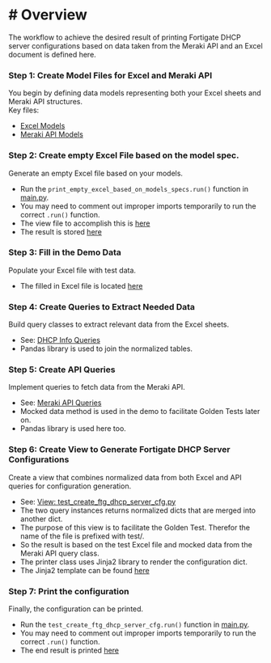 # # Overview
The workflow to achieve the desired result of printing Fortigate DHCP server configurations based on data 
taken from the Meraki API and an Excel document is defined here. 


### Step 1: Create Model Files for Excel and Meraki API

You begin by defining data models representing both your Excel sheets and Meraki API structures.  
Key files:

- [Excel Models](../../models/excel_models/dhcp_info_model.py)  
- [Meraki API Models](../../models/api_models/meraki_models.py)  

### Step 2: Create empty Excel File based on the model spec.

Generate an empty Excel file based on your models.  
- Run the `print_empty_excel_based_on_models_specs.run()` function in [main.py](../../../main.py).
- You may need to comment out improper imports temporarily to run the correct `.run()` function.  
- The view file to accomplish this is [here](../../views/print_empty_excel_based_on_model_specs.py) 
- The result is stored [here](../../src/empty/dhcp_info_models.xlsx)

### Step 3: Fill in the Demo Data

Populate your Excel file with test data.  
- The filled in Excel file is located [here](../../src/test/dhcp_info_test.xlsx) 

### Step 4: Create Queries to Extract Needed Data

Build query classes to extract relevant data from the Excel sheets.
- See: [DHCP Info Queries](../../models/excel_models/dhcp_info_queries.py)
- Pandas library is used to join the normalized tables.

### Step 5: Create API Queries

Implement queries to fetch data from the Meraki API.  
- See: [Meraki API Queries](../../models/api_models/meraki_queries.py)  
- Mocked data method is used in the demo to facilitate Golden Tests later on.
- Pandas library is used here too.

### Step 6: Create View to Generate Fortigate DHCP Server Configurations

Create a view that combines normalized data from both Excel and API queries for configuration generation.  
- See: [View: test_create_ftg_dhcp_server_cfg.py](../../views/test_create_ftg_dhcp_server_cfg.py)  
- The two query instances returns normalized dicts that are merged into another dict.
- The purpose of this view is to facilitate the Golden Test. Therefor the name of the file is prefixed with test/.
- So the result is based on the test Excel file and mocked data from the Meraki API query class. 
- The printer class uses Jinja2 library to render the configuration dict.
- The Jinja2 template can be found [here](../../templates/fortigate/dhcp_subtree.j2)

### Step 7: Print the configuration

Finally, the configuration can be printed.
- Run the `test_create_ftg_dhcp_server_cfg.run()` function in [main.py](../../../main.py).
- You may need to comment out improper imports temporarily to run the correct `.run()` function.
- The end result is printed [here](../../test_output_configs/brussels.cfg)

